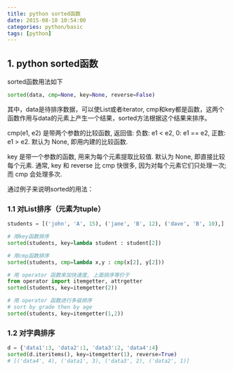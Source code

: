 ```yaml
---
title: python sorted函数
date: 2015-08-10 10:54:00
categories: python/basic
tags: [python]
---
```

## 1. python sorted函数
sorted函数用法如下
``` python
sorted(data, cmp=None, key=None, reverse=False)  
```

其中，data是待排序数据，可以使List或者iterator, cmp和key都是函数，这两个函数作用与data的元素上产生一个结果，sorted方法根据这个结果来排序。

cmp(e1, e2) 是带两个参数的比较函数, 返回值: 负数: e1 < e2, 0: e1 == e2, 正数: e1 > e2. 默认为 None, 即用内建的比较函数.

key 是带一个参数的函数, 用来为每个元素提取比较值. 默认为 None, 即直接比较每个元素.
通常, key 和 reverse 比 cmp 快很多, 因为对每个元素它们只处理一次; 而 cmp 会处理多次.

通过例子来说明sorted的用法：

### 1.1 对List排序（元素为tuple）
``` python
students = [('john', 'A', 15), ('jane', 'B', 12), ('dave', 'B', 10),]  

# 用key函数排序
sorted(students, key=lambda student : student[2])

# 用cmp函数排序
sorted(students, cmp=lambda x,y : cmp(x[2], y[2]))

# 用 operator 函数来加快速度, 上面排序等价于
from operator import itemgetter, attrgetter   
sorted(students, key=itemgetter(2))  

# 用 operator 函数进行多级排序
# sort by grade then by age
sorted(students, key=itemgetter(1,2))
```

### 1.2 对字典排序
``` python
d = {'data1':3, 'data2':1, 'data3':2, 'data4':4}   
sorted(d.iteritems(), key=itemgetter(1), reverse=True)   
# [('data4', 4), ('data1', 3), ('data3', 2), ('data2', 1)]  
```